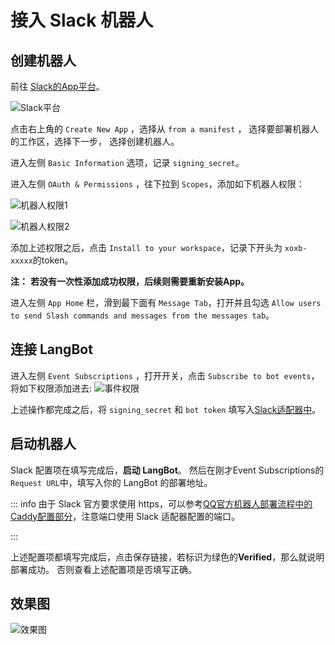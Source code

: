 # 接入 Slack 机器人

## 创建机器人

前往 [Slack的App平台](https://api.slack.com/apps)。

![Slack平台](/assets/image/slack_01.jpg)

点击右上角的 `Create New App` ，选择从 `from a manifest` ， 选择要部署机器人的工作区，选择下一步，
选择创建机器人。

进入左侧 `Basic Information` 选项，记录 `signing_secret`。

进入左侧 `OAuth & Permissions` ，往下拉到 `Scopes`，添加如下机器人权限：

![机器人权限1](/assets/image/slack_02.jpg)


![机器人权限2](/assets/image/slack_03.jpg)

添加上述权限之后，点击 `Install to your workspace`，记录下开头为 `xoxb-xxxxx`的token。<br>

**注：**
**若没有一次性添加成功权限，后续则需要重新安装App。**<br>

进入左侧 `App Home` 栏，滑到最下面有 `Message Tab`，打开并且勾选
`Allow users to send Slash commands and messages from the messages tab`。

## 连接 LangBot

进入左侧 `Event Subscriptions` ，打开开关，点击 `Subscribe to bot events`，
将如下权限添加进去:
![事件权限](/assets/image/slack_04.jpg)

上述操作都完成之后，将 `signing_secret` 和 `bot token` 填写入[Slack适配器中](/deploy/quick-config/config.md#slack)。

## 启动机器人

 Slack 配置项在填写完成后，**启动 LangBot**。
 然后在刚才Event Subscriptions的 `Request URL`中，填写入你的 LangBot 的部署地址。

::: info
由于 Slack 官方要求使用 https，可以参考[QQ官方机器人部署流程中的Caddy配置部分](/deploy/platforms/qq/official_webhook.html#%E9%85%8D%E7%BD%AE%E5%9B%9E%E8%B0%83%E5%9C%B0%E5%9D%80)，注意端口使用 Slack 适配器配置的端口。

:::

上述配置项都填写完成后，点击保存链接，若标识为绿色的**Verified**，那么就说明部署成功。
否则查看上述配置项是否填写正确。

## 效果图



![效果图](/assets/image/slack_05.jpg)

